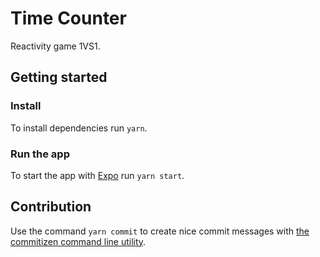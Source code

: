 # Time Counter

Reactivity game 1VS1.

## Getting started

### Install

To install dependencies run `yarn`.

### Run the app

To start the app with [Expo](https://docs.expo.io/versions/latest/) run `yarn start`.

## Contribution

Use the command `yarn commit` to create nice commit messages with [the commitizen command line utility](http://commitizen.github.io/cz-cli/).
